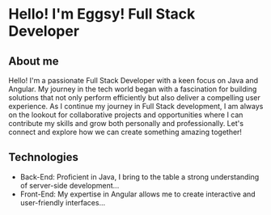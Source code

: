 # Hello! I'm Eggsy! Full Stack Developer
## About me
Hello! I'm a passionate Full Stack Developer with a keen focus on Java and Angular. My journey in the tech world began with a fascination for building solutions that not only perform efficiently but also deliver a compelling user experience.
As I continue my journey in Full Stack development, I am always on the lookout for collaborative projects and opportunities where I can contribute my skills and grow both personally and professionally. Let's connect and explore how we can create something amazing together!   

## Technologies
- Back-End: Proficient in Java, I bring to the table a strong understanding of server-side development...
- Front-End: My expertise in Angular allows me to create interactive and user-friendly interfaces...
